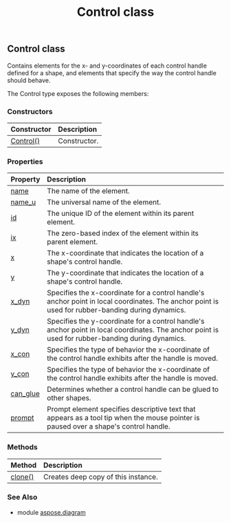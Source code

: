 ﻿---
title: Control class
second_title: Aspose.Diagram for Python via .NET API References
description: 
type: docs
weight: 430
url: /python-net/aspose.diagram/control/
is_root: false
---

## Control class

Contains elements for the x- and y-coordinates of each control handle defined for a shape, and elements that specify the way the control handle should behave.



The Control type exposes the following members:

### Constructors
| Constructor | Description |
| :- | :- |
| [Control()](/diagram/python-net/aspose.diagram/control/__init__/#) | Constructor. |


### Properties
| Property | Description |
| :- | :- |
| [name](/diagram/python-net/aspose.diagram/control/name) | The name of the element. |
| [name_u](/diagram/python-net/aspose.diagram/control/name_u) | The universal name of the element. |
| [id](/diagram/python-net/aspose.diagram/control/id) | The unique ID of the element within its parent element. |
| [ix](/diagram/python-net/aspose.diagram/control/ix) | The zero-based index of the element within its parent element. |
| [x](/diagram/python-net/aspose.diagram/control/x) | The x-coordinate that indicates the location of a shape's control handle. |
| [y](/diagram/python-net/aspose.diagram/control/y) | The y-coordinate that indicates the location of a shape's control handle. |
| [x_dyn](/diagram/python-net/aspose.diagram/control/x_dyn) | Specifies the x-coordinate for a control handle's anchor point in local coordinates. The anchor point is used for rubber-banding during dynamics. |
| [y_dyn](/diagram/python-net/aspose.diagram/control/y_dyn) | Specifies the y-coordinate for a control handle's anchor point in local coordinates. The anchor point is used for rubber-banding during dynamics. |
| [x_con](/diagram/python-net/aspose.diagram/control/x_con) | Specifies the type of behavior the x-coordinate of the control handle exhibits after the handle is moved. |
| [y_con](/diagram/python-net/aspose.diagram/control/y_con) | Specifies the type of behavior the x-coordinate of the control handle exhibits after the handle is moved. |
| [can_glue](/diagram/python-net/aspose.diagram/control/can_glue) | Determines whether a control handle can be glued to other shapes. |
| [prompt](/diagram/python-net/aspose.diagram/control/prompt) | Prompt element specifies descriptive text that appears as a tool tip when the mouse pointer is paused over a shape's control handle. |


### Methods
| Method | Description |
| :- | :- |
| [clone()](/diagram/python-net/aspose.diagram/control/clone/#) | Creates deep copy of this instance. |


### See Also

* module [aspose.diagram](../)
